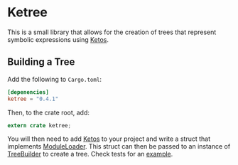 # Ketree

This is a small library that allows for the creation of trees that represent symbolic expressions using [Ketos](https://github.com/murarth/ketos).

## Building a Tree

Add the following to `Cargo.toml`:

```toml
[depenencies]
ketree = "0.4.1"
```

Then, to the crate root, add:

```rust
extern crate ketree;
```

You will then need to add [Ketos](https://github.com/murarth/ketos) to your project and write a struct that 
implements [ModuleLoader](https://docs.rs/ketos/0.10.0/ketos/module/trait.ModuleLoader.html). This struct 
can then be passed to an instance of [TreeBuilder](https://docs.rs/ketree/0.4.1/ketree/treebuilder/struct.TreeBuilder.html) 
to create a tree. Check tests for an [example](https://github.com/Wulfsta/ketree/blob/master/tests/build.rs).
